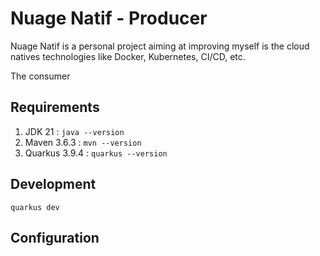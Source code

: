 # Nuage Natif - Producer

Nuage Natif is a personal project aiming at improving myself is the cloud natives technologies like Docker, Kubernetes, CI/CD, etc.

The consumer 

## Requirements

1. JDK 21 : `java --version`
1. Maven 3.6.3 : `mvn --version`
1. Quarkus 3.9.4 : `quarkus --version`

## Development

`quarkus dev`

## Configuration